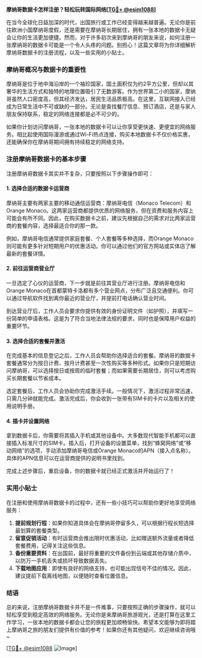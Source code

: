 **摩纳哥数据卡怎样注册？轻松玩转国际网络[[TG💪+ @esim1088](https://t.me/s/esim1088)]**

在当今全球化日益加深的时代，出国旅行或工作已经变得越来越普遍。无论你是前往欧洲小国摩纳哥度假，还是需要在摩纳哥长期居住，拥有一张本地的数据卡无疑会让你的生活更加便捷。然而，对于许多初次来到摩纳哥的朋友来说，如何注册一张摩纳哥的数据卡可能是一个令人头疼的问题。别担心！这篇文章将为你详细解析摩纳哥数据卡的注册流程，以及一些实用的小贴士。

### 摩纳哥概况与数据卡的重要性

摩纳哥是位于地中海沿岸的一个袖珍国家，国土面积仅为约2平方公里，但却以其奢华的生活方式和独特的地理位置吸引了无数游客。作为世界第二小的国家，摩纳哥虽然人口密度高，但其经济发达，居民生活品质极高。在这里，互联网接入已经成为日常生活中不可或缺的一部分。无论是查找餐厅信息、预订酒店，还是与家人朋友保持联系，稳定的网络连接都是必不可少的。

如果你计划访问摩纳哥，一张本地的数据卡可以让你享受更快速、更便宜的网络服务。相比起使用国际漫游或通过Wi-Fi热点连接，购买本地数据卡不仅价格实惠，还能确保你在摩纳哥期间拥有持续稳定的网络支持。

### 注册摩纳哥数据卡的基本步骤

注册摩纳哥数据卡其实并不复杂，只要按照以下步骤操作即可：

#### 1. 选择合适的数据卡运营商

摩纳哥主要有两家主要的移动通信运营商：摩纳哥电信（Monaco Telecom）和Orange Monaco。这两家运营商都提供优质的网络服务，但在资费和服务内容上可能会有所不同。因此，在购买数据卡之前，建议先根据自己的需求对比两家运营商的套餐内容，选择最适合你的那一款。

例如，摩纳哥电信通常提供家庭套餐、个人套餐等多种选择，而Orange Monaco则可能有更多针对短期用户的优惠活动。你可以通过他们的官方网站或实体店了解最新的套餐详情。

#### 2. 前往运营商营业厅

一旦选定了心仪的运营商，下一步就是前往其营业厅进行注册。摩纳哥电信和Orange Monaco在首都蒙特卡洛都有多个营业网点，分布广泛且交通便利。你可以通过导航软件找到离你最近的营业厅，并提前打电话确认营业时间。

到达营业厅后，工作人员会要求你提供有效的身份证明文件（如护照），并填写一份简单的申请表格。这是为了符合当地法律法规的要求，同时也是保障用户权益的重要环节。

#### 3. 选择合适的套餐并激活

在完成基本的信息登记之后，工作人员会帮助你选择适合的套餐。摩纳哥的数据卡套餐通常分为按日计费、按月计费甚至一次性购买等多种形式。如果你只是短期访问摩纳哥，可以选择按日或按周的临时套餐；而如果需要长期居住，则可以考虑购买长期套餐以节省成本。

选定套餐后，工作人员会协助你完成激活手续。一般情况下，激活过程非常迅速，只需几分钟就能完成。激活完成后，你会收到一张带有SIM卡的卡片以及相关的使用说明手册。

#### 4. 插卡并设置网络

拿到数据卡后，你需要将其插入手机或其他设备中。大多数现代智能手机都可以直接插入标准尺寸的SIM卡。插入后，打开设备的设置菜单，找到“蜂窝网络”或“移动网络”的选项，手动添加摩纳哥电信或Orange Monaco的APN（接入点名称）。具体的APN信息可以在运营商提供的说明书里找到。

完成上述步骤后，重启设备，你的数据卡就已经正式激活并开始运行了！

### 实用小贴士

在注册和使用摩纳哥数据卡的过程中，还有一些小技巧可以帮助你更好地享受网络服务：

1. **提前规划行程**：如果你知道具体会在摩纳哥停留多久，可以根据行程长短选择最划算的套餐类型。
2. **留意促销活动**：有时运营商会推出限时优惠活动，比如赠送额外流量或者降低套餐费用，记得关注这些信息。
3. **备份重要资料**：在出国前，最好将重要的文件备份到云端或其他存储介质中，以防万一手机丢失或损坏导致数据丢失。
4. **下载地图应用**：即使有良好的网络支持，也可能出现信号不佳的情况。因此，建议提前下载离线地图，以便随时查看位置信息。

### 结语

总的来说，注册摩纳哥数据卡并不是一件难事，只要按照正确的步骤操作，就可以轻松享受到稳定高效的网络服务。无论你是来摩纳哥旅游观光，还是打算在这里工作学习，一张本地的数据卡都会让您的旅程更加顺畅愉快。希望本文能够为即将踏上摩纳哥之旅的朋友们提供有价值的参考！如果你还有其他疑问，欢迎继续咨询哦~

[[TG💪+ @esim1088](https://t.me/s/esim1088) ![Image](https://i.postimg.cc/4NQfJmqS/Snipaste-2025-05-13-00-14-12.png)]